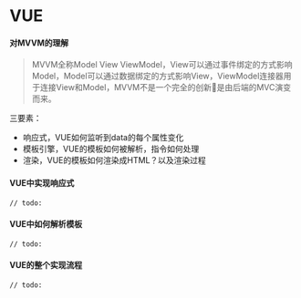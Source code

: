 # VUE

#### 对MVVM的理解

> MVVM全称Model View ViewModel，View可以通过事件绑定的方式影响Model，Model可以通过数据绑定的方式影响View，ViewModel连接器用于连接View和Model，MVVM不是一个完全的创新是由后端的MVC演变而来。

三要素：
* 响应式，VUE如何监听到data的每个属性变化
* 模板引擎，VUE的模板如何被解析，指令如何处理
* 渲染，VUE的模板如何渲染成HTML？以及渲染过程

#### VUE中实现响应式
``` // todo: ```

#### VUE中如何解析模板
``` // todo: ```

#### VUE的整个实现流程
``` // todo: ```